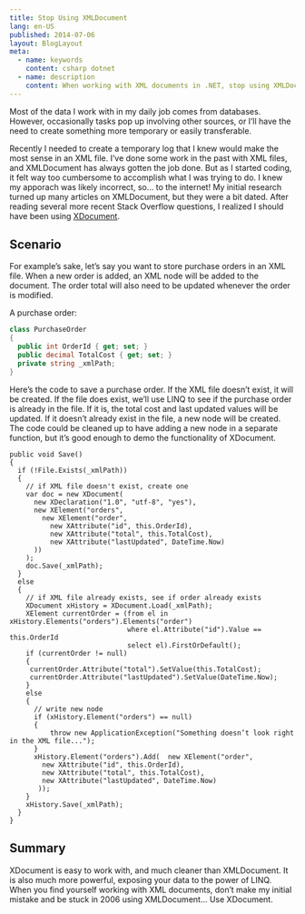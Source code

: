 ```yaml
---
title: Stop Using XMLDocument
lang: en-US
published: 2014-07-06
layout: BlogLayout
meta:
  - name: keywords
    content: csharp dotnet
  - name: description
    content: When working with XML documents in .NET, stop using XMLDocument and instead use XDocument.
---
```


Most of the data I work with in my daily job comes from databases. However, occasionally tasks pop up involving other sources, or I’ll have the need to create something more temporary or easily transferable.

Recently I needed to create a temporary log that I knew would make the most sense in an XML file. I’ve done some work in the past with XML files, and XMLDocument has always gotten the job done. But as I started coding, it felt way too cumbersome to accomplish what I was trying to do. I knew my apporach was likely incorrect, so… to the internet! My initial research turned up many articles on XMLDocument, but they were a bit dated. After reading several more recent Stack Overflow questions, I realized I should have been using [XDocument](https://docs.microsoft.com/en-us/dotnet/api/system.xml.linq.xdocument).

## Scenario
For example’s sake, let’s say you want to store purchase orders in an XML file. When a new order is added, an XML node will be added to the document. The order total will also need to be updated whenever the order is modified.

A purchase order:
```csharp
class PurchaseOrder
{
  public int OrderId { get; set; }
  public decimal TotalCost { get; set; }
  private string _xmlPath;
}
```
Here’s the code to save a purchase order. If the XML file doesn’t exist, it will be created. If the file does exist, we’ll use LINQ to see if the purchase order is already in the file. If it is, the total cost and last updated values will be updated. If it doesn’t already exist in the file, a new node will be created. The code could be cleaned up to have adding a new node in a separate function, but it’s good enough to demo the functionality of XDocument.
```
public void Save()
{
  if (!File.Exists(_xmlPath))
  {
    // if XML file doesn't exist, create one
    var doc = new XDocument(
      new XDeclaration("1.0", "utf-8", "yes"),
      new XElement("orders",
        new XElement("order",
          new XAttribute("id", this.OrderId),
          new XAttribute("total", this.TotalCost),
          new XAttribute("lastUpdated", DateTime.Now)
      ))
    );
    doc.Save(_xmlPath);
  }
  else
  {
    // if XML file already exists, see if order already exists
    XDocument xHistory = XDocument.Load(_xmlPath);
    XElement currentOrder = (from el in xHistory.Elements("orders").Elements("order")
                             where el.Attribute("id").Value == this.OrderId
                             select el).FirstOrDefault();
    if (currentOrder != null)
    {
     currentOrder.Attribute("total").SetValue(this.TotalCost);                   
     currentOrder.Attribute("lastUpdated").SetValue(DateTime.Now);
    }
    else
    {
      // write new node
      if (xHistory.Element("orders") == null)
      {
          throw new ApplicationException("Something doesn’t look right in the XML file...");
      }
      xHistory.Element("orders").Add(  new XElement("order",
        new XAttribute("id", this.OrderId),
        new XAttribute("total", this.TotalCost),
        new XAttribute("lastUpdated", DateTime.Now)
       ));
    }
    xHistory.Save(_xmlPath);
  }
}
```

## Summary
XDocument is easy to work with, and much cleaner than XMLDocument. It is also much more powerful, exposing your data to the power of LINQ. When you find yourself working with XML documents, don’t make my initial mistake and be stuck in 2006 using XMLDocument… Use XDocument.